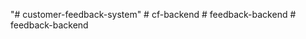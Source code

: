 "# customer-feedback-system" 
#   c f - b a c k e n d  
 #   f e e d b a c k - b a c k e n d  
 #   f e e d b a c k - b a c k e n d  
 